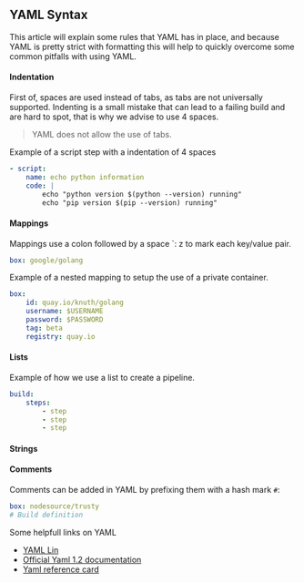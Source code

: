 ## YAML Syntax

This article will explain some rules that YAML has in place, and because YAML is
pretty strict with formatting this will help to quickly overcome some common pitfalls
with using YAML.

#### Indentation

First of, spaces are used instead of tabs, as tabs are not universally supported.
Indenting is a small mistake that can lead to a failing build and are hard to spot,
that is why we advise to use 4 spaces.

> YAML does not allow the use of tabs.

Example of a script step with a indentation of 4 spaces

```yaml
- script:
    name: echo python information
    code: |
        echo "python version $(python --version) running"
        echo "pip version $(pip --version) running"
```

#### Mappings

Mappings use a colon followed by a space `: z to mark each key/value pair.

```yaml
box: google/golang
```

Example of a nested mapping to setup the use of a private container.

```yaml
box:
    id: quay.io/knuth/golang
    username: $USERNAME
    password: $PASSWORD
    tag: beta
    registry: quay.io
```

#### Lists

Example of how we use a list to create a pipeline.

```yaml
build:
    steps:
        - step
        - step
        - step
```

#### Strings

#### Comments

Comments can be added in YAML by prefixing them with a hash mark `#`:

```yaml
box: nodesource/trusty
# Build definition
```

Some helpfull links on YAML

* [YAML Lin](http://www.yamllint.com/)
* [Official Yaml 1.2 documentation](http://www.yaml.org/spec/1.2/spec.html)
* [Yaml reference card](http://www.yaml.org/refcard.html)
